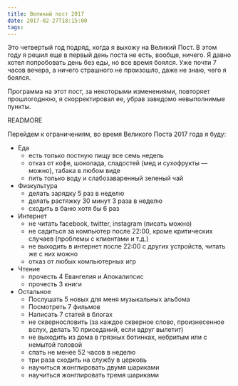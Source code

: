 ```yaml
---
title: Великий пост 2017
date: 2017-02-27T18:15:00
tags:
---
```


Это четвертый год подряд, когда я выхожу на Великий Пост. В этом году я решил еще в первый день поста не есть, вообще,
ничего. Я давно хотел попробовать день без еды, но все время боялся. Уже почти 7 часов вечера, а ничего страшного не
произошло, даже не знаю, чего я боялся.

Программа на этот пост, за некоторыми изменениями, повторяет прошлогоднюю, я скорректировал ее, убрав заведомо
невыполнимые пункты.

READMORE

Перейдем к ограничениям, во время Великого Поста 2017 года я буду:

* Еда
  * есть только постную пищу все семь недель
  * отказ от кофе, шоколада, сладостей (мед и сухофрукты — можно), табака в любом виде
  * пить только воду и слабозаваренный зеленый чай
* Физкультура
  * делать зарядку 5 раз в неделю
  * делать растяжку 30 минут 3 раза в неделю
  * сходить в баню хотя бы 6 раз
* Интернет
  * не читать facebook, twitter, instagram (писать можно)
  * не садиться за компьютер после 22:00, кроме критических случаев (проблемы с клиентами и т.д.)
  * не выходить в интернет после 22:00 с других устройств, читать же с них можно
  * отказ от любых компьютерных игр
* Чтение
  * прочесть 4 Евангелия и Апокалипсис
  * прочесть 3 книги
* Остальное
  * Послушать 5 новых для меня музыкальных альбома
  * Посмотреть 7 фильмов
  * Написать 7 статей в блогах
  * не сквернословить (за каждое скверное слово, произнесенное вслух, делать 10 приседаний, если вдруг вылетит)
  * не выходить из дома в грязных ботинках, небритым или с немытой головой
  * спать не менее 52 часов в неделю
  * три раза сходить на службу в церковь
  * научиться жонглировать двумя шариками
  * научиться жонглировать тремя шариками
